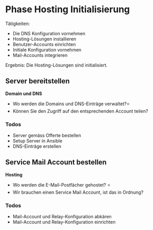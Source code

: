 # Phase Hosting Initialisierung

Tätigkeiten:

* Die DNS Konfiguration vornehmen
* Hosting-Lösungen installieren
* Benutzer-Accounts einrichten
* Initiale Konfiguration vornehmen
* Mail-Accounts integrieren

Ergebnis: Die Hosting-Lösungen sind initialisiert.


## Server bereitstellen

**Domain und DNS**

- Wo werden die Domains und DNS-Einträge verwaltet?⭐
- Können Sie den Zugriff auf den entsprechenden Account teilen?

### Todos

- Server gemäss Offerte bestellen
- Setup Server in Ansible
- DNS-Einträge erstellen

## Service Mail Account bestellen

**Hosting**

- Wo werden die E-Mail-Postfächer gehostet? ⭐
- Wir brauchen einen Service Mail Account, ist das in Ordnung?

### Todos

- Mail-Account und Relay-Konfiguration abkären
- Mail-Account und Relay-Konfiguration einrichten